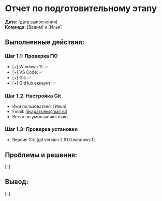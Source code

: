 # Отчет по подготовительному этапу

**Дата:** [дата выполнения]  
**Команда:** [Вадим] и [Илья]

## Выполненные действия:

### Шаг 1.1: Проверка ПО
- [+] Windows 11: ✅
- [+] VS Code: ✅ 
- [+] Git: ✅
- [+] GitHub аккаунт: ✅

### Шаг 1.2: Настройка Git
- Имя пользователя: [Илья]
- Email: [ilyagarsiev@mail.ru]
- Ветка по умолчанию: main

### Шаг 1.3: Проверка установки
- Версия Git: [git version 2.51.0.windows.1]

## Проблемы и решения:
[-]

## Вывод:
[-]